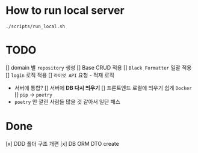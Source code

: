 # How to run local server
```
./scripts/run_local.sh
```

# TODO
[] domain 별 `repository` 생성
   [] Base CRUD 적용 
[] `Black Formatter` 일괄 적용
[] `login` 로직 적용
[] `라이엇 API` 요청 - 적재 로직
   - 서버에 통합?
[] 서버에 **DB 다시 띄우기**
[] 프론트엔드 로컬에 띄우기 쉽게 `Docker`
[] `pip` -> `poetry`
   - `poetry` 안 깔린 사람들 많을 것 같아서 일단 패스
  
# Done
[x] DDD 폴더 구조 개편
[x] DB ORM DTO create